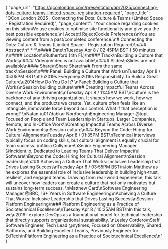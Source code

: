 {
    "page_url": "https://qconlondon.com/presentation/apr2025/connecting-dots-culture-teams-limited-space-registration-required",
    "page_title": "QCon London 2025 | Connecting the Dots: Culture & Teams (Limited Space - Registration Required)",
    "page_content": "Your choice regarding cookies on this site\nWe use cookies to optimise site functionality and give you the best possible experience.\nI AcceptI RejectCookie Preferences\nYou are viewing content from a past/completed conference.\n# Connecting the Dots: Culture & Teams (Limited Space - Registration Required)\n### Abstract\n* * *\n#### Date\nTuesday Apr 8 / 02:45PM BST ( 50 minutes )\n#### Location\nRutherford (4th Fl.)\n#### Track\nBuilding a Culture that Works\n#### Video\nVideo is not available\n#### Slides\nSlides are not available\n#### Share\nShare Share\n## From the same track\nSession\n### Panel: Building a Culture that Works\nTuesday Apr 8 / 05:05PM BST\nIt\u2019s Everyone\u2019s Responsibility To Build a Great Culture\u2014How Do You Do It? \nPanel: Building a Culture that Works\nSession building culture\n### Creating Impactful Teams Across Diverse Work Environments\nTuesday Apr 8 / 11:45AM BST\nCulture is the backbone of any thriving organization. It shapes how we work, how we connect, and the products we create. Yet, culture often feels like an intangible, immovable force beyond our control. What if that perception is wrong? \nNatan \u017dabkar Nordberg\nEngineering Manager @topi, Focused on People and Team Leadership in Startups, Larger Companies, Remote, and In-Office Work\nCreating Impactful Teams Across Diverse Work Environments\nSession culture\n### Beyond the Code: Hiring for Cultural Alignment\nTuesday Apr 8 / 01:35PM BST\nTechnical interviews typically focus on coding skills, but cultural alignment is equally crucial for team success. \nAlicia Collymore\nSenior Engineering Manager @Incident.io, Dedicated to Leading Teams That Deliver Impactful Software\nBeyond the Code: Hiring for Cultural Alignment\nSession leadership\n### Achieving a Culture That Works: Inclusive Leadership that Drives Lasting Success\nTuesday Apr 8 / 03:55PM BST\nJoin Matthew as he explores the essential role of inclusive leadership in building high-trust, resilient, and engaged teams. Drawing from real-world experience, this talk will uncover how leaders can create a culture that not only motivates but sustains long-term success. \nMatthew Card\nSoftware Engineering Manager @BBC, 16+ Years in Software Engineering\nAchieving a Culture That Works: Inclusive Leadership that Drives Lasting Success\nSession Platform Engineering\n### Platform Engineering as a Practice of Sociotechnical Excellence\nTuesday Apr 8 / 10:35AM BST\nIn this talk, we\u2019ll explore DevOps as a foundational model for technical leadership that directly supports organizational sustainability. \nLesley Cordero\nStaff Software Engineer, Tech Lead @nytimes, Focused on Observability, Shared Platforms, and Building Excellent Teams, Previously Engineer for EdTech\nPlatform Engineering as a Practice of Sociotechnical Excellence\n"
}